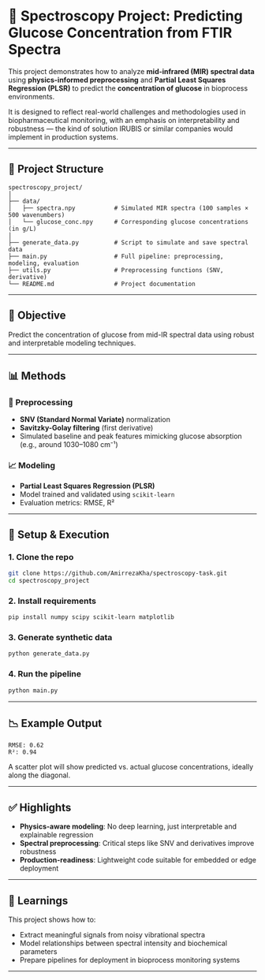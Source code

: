 # 🧪 Spectroscopy Project: Predicting Glucose Concentration from FTIR Spectra

This project demonstrates how to analyze **mid-infrared (MIR) spectral data** using **physics-informed preprocessing** and **Partial Least Squares Regression (PLSR)** to predict the **concentration of glucose** in bioprocess environments.

It is designed to reflect real-world challenges and methodologies used in biopharmaceutical monitoring, with an emphasis on interpretability and robustness — the kind of solution IRUBIS or similar companies would implement in production systems.

---

## 📁 Project Structure

```
spectroscopy_project/
│
├── data/
│   ├── spectra.npy           # Simulated MIR spectra (100 samples × 500 wavenumbers)
│   └── glucose_conc.npy      # Corresponding glucose concentrations (in g/L)
│
├── generate_data.py          # Script to simulate and save spectral data
├── main.py                   # Full pipeline: preprocessing, modeling, evaluation
├── utils.py                  # Preprocessing functions (SNV, derivative)
└── README.md                 # Project documentation
```

---

## 🎯 Objective

Predict the concentration of glucose from mid-IR spectral data using robust and interpretable modeling techniques.

---

## 📊 Methods

### 🧹 Preprocessing
- **SNV (Standard Normal Variate)** normalization
- **Savitzky-Golay filtering** (first derivative)
- Simulated baseline and peak features mimicking glucose absorption (e.g., around 1030–1080 cm⁻¹)

### 📈 Modeling
- **Partial Least Squares Regression (PLSR)**
- Model trained and validated using `scikit-learn`
- Evaluation metrics: RMSE, R²

---

## 🔧 Setup & Execution

### 1. Clone the repo

```bash
git clone https://github.com/AmirrezaKha/spectroscopy-task.git
cd spectroscopy_project
```

### 2. Install requirements

```bash
pip install numpy scipy scikit-learn matplotlib
```

### 3. Generate synthetic data

```bash
python generate_data.py
```

### 4. Run the pipeline

```bash
python main.py
```

---

## 📉 Example Output

```
RMSE: 0.62  
R²: 0.94
```

A scatter plot will show predicted vs. actual glucose concentrations, ideally along the diagonal.

---

## ✅ Highlights

- **Physics-aware modeling**: No deep learning, just interpretable and explainable regression  
- **Spectral preprocessing**: Critical steps like SNV and derivatives improve robustness  
- **Production-readiness**: Lightweight code suitable for embedded or edge deployment  

---

## 🧠 Learnings

This project shows how to:

- Extract meaningful signals from noisy vibrational spectra  
- Model relationships between spectral intensity and biochemical parameters  
- Prepare pipelines for deployment in bioprocess monitoring systems  

---
